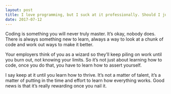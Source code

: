 ```yaml
---
layout: post
title: I love programming, but I suck at it professionally. Should I just quit?
date: 2017-07-12
---
```


<p>Coding is something you will never truly master. It’s okay, nobody does. There is always something new to learn, always a way to look at a chunk of code and work out ways to make it better.</p><p>Your employers think of you as a wizard so they’ll keep piling on work until you burn out, not knowing your limits. So it’s not just about learning how to code, once you do that, you have to learn how to assert yourself.</p><p>I say keep at it until you learn how to thrive. It’s not a matter of talent, it’s a matter of putting in the time and effort to learn how everything works. Good news is that it’s really rewarding once you nail it.</p>
